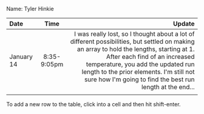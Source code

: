 Name: Tyler Hinkie

| Date       |    Time     |                                                                                                                                                                                                                                                                                                                      Update |
|:-----------|:-----------:|----------------------------------------------------------------------------------------------------------------------------------------------------------------------------------------------------------------------------------------------------------------------------------------------------------------------------:|
| January 14 | 8:35-9:05pm |    I was really lost, so I thought about a lot of different possibilities, but settled on making an array to hold the lengths, starting at 1. After each find of an increased temperature, you add the updated run length to the prior elements. I'm still not sure how I'm going to find the best run length at the end... |
|            |             |                                                                                                                                                                                                                                                                                                                             |


To add a new row to the table, click into a cell and then hit shift-enter.